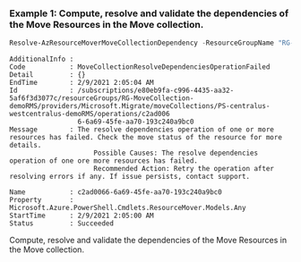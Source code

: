 ### Example 1: Compute, resolve and validate the dependencies of the Move Resources in the Move collection.
```powershell
Resolve-AzResourceMoverMoveCollectionDependency -ResourceGroupName "RG-MoveCollection-demoRMS" -MoveCollectionName "PS-centralus-westcentralus-demoRMS" 
```

```output
AdditionalInfo : 
Code           : MoveCollectionResolveDependenciesOperationFailed
Detail         : {}
EndTime        : 2/9/2021 2:05:04 AM
Id             : /subscriptions/e80eb9fa-c996-4435-aa32-5af6f3d3077c/resourceGroups/RG-MoveCollection-demoRMS/providers/Microsoft.Migrate/moveCollections/PS-centralus-westcentralus-demoRMS/operations/c2ad006
                 6-6a69-45fe-aa70-193c240a9bc0
Message        : The resolve dependencies operation of one or more resources has failed. Check the move status of the resource for more details.
                     Possible Causes: The resolve dependencies operation of one ore more resources has failed.
                     Recommended Action: Retry the operation after resolving errors if any. If issue persists, contact support.
                     
Name           : c2ad0066-6a69-45fe-aa70-193c240a9bc0
Property       : Microsoft.Azure.PowerShell.Cmdlets.ResourceMover.Models.Any
StartTime      : 2/9/2021 2:05:00 AM
Status         : Succeeded
```

Compute, resolve and validate the dependencies of the Move Resources in the Move collection.